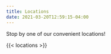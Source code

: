 ```yaml
---
title: Locations
date: 2021-03-20T12:59:15-04:00
---
```

Stop by one of our convenient locations!

{{< locations >}}

